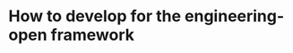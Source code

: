 How to develop for the engineering-open framework
=================================================


